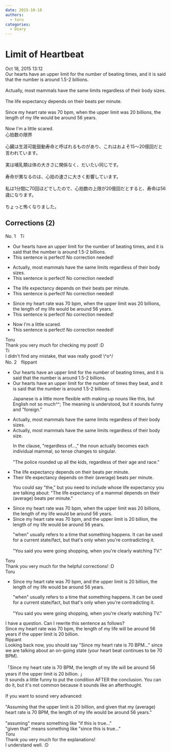 ```yaml
---
date: 2015-10-18
authors:
  - toru
categories:
  - Diary
---
```


<h1 id="subject_show">Limit of Heartbeat</h1>
<div class="date">Oct 18, 2015 13:12</div>
<div id="post"><div id="body_show_ori">
Our hearts have an upper limit for the number of beating times, and it is said that the number is around 1.5-2 billions.<br/><br/>Actually, most mammals have the same limits regardless of their body sizes.<br/><br/>The life expectancy depends on their beats per minute.<br/><br/>Since my heart rate was 70 bpm, when the upper limit was 20 billions, the length of my life would be around 56 years.<br/><br/>Now I'm a little scared.
</div></div>

<!-- more -->

<div id="post_ja"><div id="body_show_mo">
心拍数の限界<br/><br/>心臓は生涯可能鼓動寿命と呼ばれるものがあり、これはおよそ15～20億回だと言われています。<br/><br/>実は哺乳類は体の大きさに関係なく、だいたい同じです。<br/><br/>寿命が異なるのは、心拍の速さに大きく影響しています。<br/><br/>私は1分間に70回ほどでしたので、心拍数の上限が20億回だとすると、寿命は56歳になります。<br/><br/>ちょっと怖くなりました。
</div></div>

## Corrections (2)
<div id="block"><div class="first_name"> No. 1　<span class="just_name">Ti</span></div><div id="block2">
<ul class="correction_field">
<li class="incorrect">Our hearts have an upper limit for the number of beating times, and it is said that the number is around 1.5-2 billions.</li>
<li class="corrected perfect">This sentence is perfect! No correction needed!</li>
</ul>
<ul class="correction_field">
<li class="incorrect">Actually, most mammals have the same limits regardless of their body sizes.</li>
<li class="corrected perfect">This sentence is perfect! No correction needed!</li>
</ul>
<ul class="correction_field">
<li class="incorrect">The life expectancy depends on their beats per minute.</li>
<li class="corrected perfect">This sentence is perfect! No correction needed!</li>
</ul>
<ul class="correction_field">
<li class="incorrect">Since my heart rate was 70 bpm, when the upper limit was 20 billions, the length of my life would be around 56 years.</li>
<li class="corrected perfect">This sentence is perfect! No correction needed!</li>
</ul>
<ul class="correction_field">
<li class="incorrect">Now I'm a little scared.</li>
<li class="corrected perfect">This sentence is perfect! No correction needed!</li>
</ul>
</div><div class="name"><span class="just_name">Toru</span><br>
Thank you very much for checking my post! :D
</div>
<div class="name"><span class="just_name">Ti</span><br>
I didn't find any mistake, that was really good! \^o^/
</div>
</div>
<div id="block"><div class="first_name"> No. 2　<span class="just_name">flippant</span></div><div id="block2">
<ul class="correction_field">
<li class="incorrect">Our hearts have an upper limit for the number of beating times, and it is said that the number is around 1.5-2 billions.</li>
<li class="corrected correct">
Our hearts have an upper limit for the number of <span class="f_blue">times they beat</span>, and it is said that the number is around 1.5-2 billions.
<p class="correction_comment">Japanese is a little more flexible with making up nouns like this, but English not so much^^; The meaning is understood, but it sounds funny and "foreign."</p>
</li>
</ul>
<ul class="correction_field">
<li class="incorrect">Actually, most mammals have the same limits regardless of their body sizes.</li>
<li class="corrected correct">
Actually, most mammals have the same limits regardless of their body <span class="f_blue">size</span>.
<p class="correction_comment">In the clause, "regardless of...," the noun actually becomes each individual mammal, so tense changes to singular.<br/><br/>"The police rounded up all the kids, regardless of their age and race."</p>
</li>
</ul>
<ul class="correction_field">
<li class="incorrect">The life expectancy depends on their beats per minute.</li>
<li class="corrected correct">
<span class="f_blue">Their </span>life expectancy depends on their <span class="f_blue">(average)</span> beats per minute.
<p class="correction_comment">You could say "the," but you need to include whose life expectancy you are talking about: "The life expectancy of a mammal depends on their (average) beats per minute."</p>
</li>
</ul>
<ul class="correction_field">
<li class="incorrect">Since my heart rate was 70 bpm, when the upper limit was 20 billions, the length of my life would be around 56 years.</li>
<li class="corrected correct">
Since my heart rate was 70 bpm, <span class="f_blue">and </span>the upper limit <span class="f_blue">is </span>20 <span class="f_blue">billion</span>, the length of my life would be around 56 years.
<p class="correction_comment">"when" usually refers to a time that something happens. It can be used for a current state/fact, but that's only when you're contradicting it.<br/><br/>"You said you were going shopping, when you're clearly watching TV."</p>
</li>
</ul>
</div><div class="name"><span class="just_name">Toru</span><br>
Thank you very much for the helpful corrections! :D
</div>
<div class="name"><span class="just_name">Toru</span><br><div class="quote_field"><ul class="correction_field">
<li class="corrected correct">
Since my heart rate was 70 bpm, <span class="f_blue">and </span>the upper limit <span class="f_blue">is </span>20 <span class="f_blue">billion</span>, the length of my life would be around 56 years.
<p class="correction_comment">
"when" usually refers to a time that something happens. It can be used for a current state/fact, but that's only when you're contradicting it.<br/><br/>"You said you were going shopping, when you're clearly watching TV."
</p>
</li>
</ul></div>
I have a question. Can I rewrite this sentence as follows?<br/>Since my heart rate was 70 bpm, the length of my life will be around 56 years if the upper limit is 20 billion.
</div>
<div class="name"><span class="just_name">flippant</span><br>
Looking back now, you should say "Since my heart rate is 70 BPM..." since we are talking about an on-going state (your heart beat continues to be 70 BPM).<br/><br/>「Since my heart rate is 70 BPM, the length of my life will be around 56 years if the upper limit is 20 billion. 」<br/>It sounds a little funny to put the condition AFTER the conclusion. You can do it, but it's not common because it sounds like an afterthought.<br/><br/>If you want to sound very advanced:<br/><br/>"Assuming that the upper limit is 20 billion, and given that my (average) heart rate is 70 BPM, the length of my life would be around 56 years."<br/><br/>"assuming" means something like "if this is true..."<br/>"given that" means something like "since this is true..."
</div>
<div class="name"><span class="just_name">Toru</span><br>
Thank you very much for the explanations!<br/>I understand well. :D
</div>
</div>
